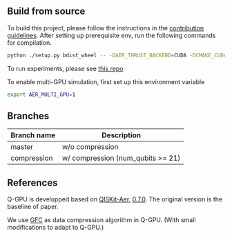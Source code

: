 ## Build from source

To build this project, please follow the instructions in the [contribution guidelines](https://github.com/Qiskit/qiskit-aer/blob/master/CONTRIBUTING.md). After setting up prerequisite env, run the following commands for compilation.

```bash
python ./setup.py bdist_wheel -- -DAER_THRUST_BACKEND=CUDA -DCMAKE_CUDA_COMPILER=${YOUR_NVIDIA_COMPILER_PATH}
```

To run experiments, please see [this repo](https://github.com/Zhaoyilunnn/q-gpu-exp)

To enable multi-GPU simulation, first set up this environment variable

```bash
export AER_MULTI_GPU=1
```

## Branches 

| Branch name | Description |
| --- | --- |
| master | w/o compression |
| compression | w/ compression (num\_qubits >= 21) |

## References

Q-GPU is developped based on [QISKit-Aer](https://github.com/Qiskit/qiskit-aer), [0.7.0](https://github.com/Qiskit/qiskit-aer/tree/0.7.0). The original version is the baseline of paper.

We use [GFC](https://userweb.cs.txstate.edu/~burtscher/research/GFC/) as data compression algorithm in Q-GPU. (With small modifications to adapt to Q-GPU.)


